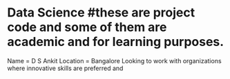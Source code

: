 # Data Science #these are project code and some of them are academic and for learning purposes.
Name = D S Ankit
Location = Bangalore
Looking to work with organizations where innovative skills are preferred and
